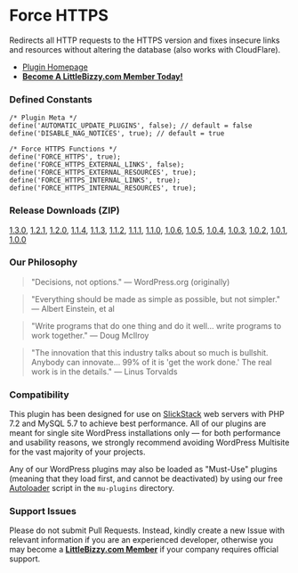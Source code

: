 # Force HTTPS

Redirects all HTTP requests to the HTTPS version and fixes insecure links and resources without altering the database (also works with CloudFlare).

* [Plugin Homepage](https://www.littlebizzy.com/plugins/force-https)
* [**Become A LittleBizzy.com Member Today!**](https://www.littlebizzy.com/members)

### Defined Constants

    /* Plugin Meta */
    define('AUTOMATIC_UPDATE_PLUGINS', false); // default = false
    define('DISABLE_NAG_NOTICES', true); // default = true
    
    /* Force HTTPS Functions */
    define('FORCE_HTTPS', true);
    define('FORCE_HTTPS_EXTERNAL_LINKS', false);
    define('FORCE_HTTPS_EXTERNAL_RESOURCES', true);
    define('FORCE_HTTPS_INTERNAL_LINKS', true);
    define('FORCE_HTTPS_INTERNAL_RESOURCES', true);
    
### Release Downloads (ZIP)

[1.3.0](https://github.com/littlebizzy/force-https/archive/1.3.0.zip), [1.2.1](https://github.com/littlebizzy/force-https/archive/1.2.1.zip), [1.2.0](https://github.com/littlebizzy/force-https/archive/1.2.0.zip), [1.1.4](https://github.com/littlebizzy/force-https/archive/1.1.4.zip), [1.1.3](https://github.com/littlebizzy/force-https/archive/1.1.3.zip), [1.1.2](https://github.com/littlebizzy/force-https/archive/1.1.2.zip), [1.1.1](https://github.com/littlebizzy/force-https/archive/1.1.1.zip), [1.1.0](https://github.com/littlebizzy/force-https/archive/1.1.0.zip), [1.0.6](https://github.com/littlebizzy/force-https/archive/1.0.6.zip), [1.0.5](https://github.com/littlebizzy/force-https/archive/1.0.5.zip), [1.0.4](https://github.com/littlebizzy/force-https/archive/1.0.4.zip), [1.0.3](https://github.com/littlebizzy/force-https/archive/1.0.3.zip), [1.0.2](https://github.com/littlebizzy/force-https/archive/1.0.2.zip), [1.0.1](https://github.com/littlebizzy/force-https/archive/1.0.1.zip), [1.0.0](https://github.com/littlebizzy/force-https/archive/1.0.0.zip)

### Our Philosophy

> "Decisions, not options." — WordPress.org (originally)

> "Everything should be made as simple as possible, but not simpler." — Albert Einstein, et al

> "Write programs that do one thing and do it well... write programs to work together." — Doug McIlroy

> "The innovation that this industry talks about so much is bullshit. Anybody can innovate... 99% of it is 'get the work done.' The real work is in the details." — Linus Torvalds

### Compatibility

This plugin has been designed for use on [SlickStack](https://slickstack.io) web servers with PHP 7.2 and MySQL 5.7 to achieve best performance. All of our plugins are meant for single site WordPress installations only — for both performance and usability reasons, we strongly recommend avoiding WordPress Multisite for the vast majority of your projects.

Any of our WordPress plugins may also be loaded as "Must-Use" plugins (meaning that they load first, and cannot be deactivated) by using our free [Autoloader](https://github.com/littlebizzy/autoloader) script in the `mu-plugins` directory.

### Support Issues

Please do not submit Pull Requests. Instead, kindly create a new Issue with relevant information if you are an experienced developer, otherwise you may become a [**LittleBizzy.com Member**](https://www.littlebizzy.com/members) if your company requires official support.
